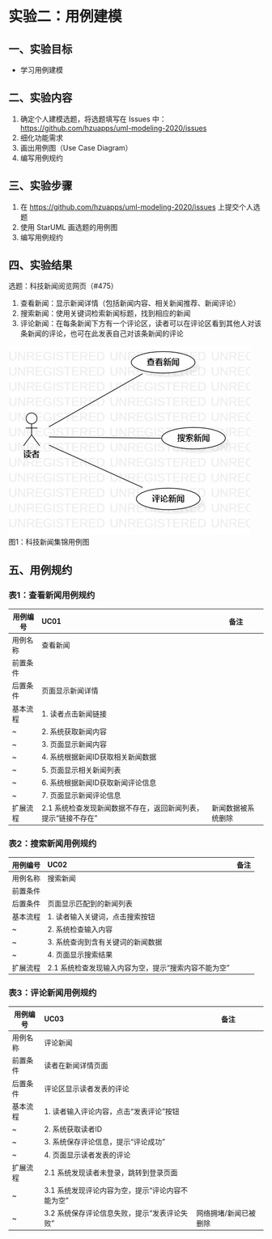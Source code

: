# 实验二：用例建模

## 一、实验目标
- 学习用例建模
## 二、实验内容
1. 确定个人建模选题，将选题填写在 Issues 中：
https://github.com/hzuapps/uml-modeling-2020/issues
2. 细化功能需求
3. 画出用例图（Use Case Diagram）
4. 编写用例规约
## 三、实验步骤
1. 在 https://github.com/hzuapps/uml-modeling-2020/issues 上提交个人选题
2. 使用 StarUML 画选题的用例图
3. 编写用例规约
## 四、实验结果
选题：科技新闻阅览网页（#475）
1. 查看新闻：显示新闻详情（包括新闻内容、相关新闻推荐、新闻评论）
2. 搜索新闻：使用关键词检索新闻标题，找到相应的新闻
3. 评论新闻：在每条新闻下方有一个评论区，读者可以在评论区看到其他人对该条新闻的评论，也可在此发表自己对该条新闻的评论

![用例图](./Lab2_UseCaseDiagram1.jpg)  
图1：科技新闻集锦用例图

## 五、用例规约
### 表1：查看新闻用例规约  

用例编号  | UC01 | 备注  
-|:-|-  
用例名称  | 查看新闻 |   
前置条件  |  |    
后置条件  | 页面显示新闻详情 |    
基本流程  | 1. 读者点击新闻链接 |   
~| 2. 系统获取新闻内容 | 
~| 3. 页面显示新闻内容 |
~| 4. 系统根据新闻ID获取相关新闻数据 |
~| 5. 页面显示相关新闻列表 |
~| 6. 系统根据新闻ID获取新闻评论信息 |
~| 7. 页面显示新闻评论信息 |
扩展流程  | 2.1 系统检查发现新闻数据不存在，返回新闻列表，提示“链接不存在” | 新闻数据被系统删除

### 表2：搜索新闻用例规约  

用例编号  | UC02 | 备注  
-|:-|-  
用例名称  | 搜索新闻 |   
前置条件  |  |    
后置条件  | 页面显示匹配到的新闻列表 |    
基本流程  | 1. 读者输入关键词，点击搜索按钮 |    
~| 2. 系统检查输入内容 |
~| 3. 系统查询到含有关键词的新闻数据 |   
~| 4. 页面显示搜索结果 |
扩展流程  | 2.1 系统检查发现输入内容为空，提示“搜索内容不能为空” |

### 表3：评论新闻用例规约  

用例编号  | UC03 | 备注  
-|:-|-  
用例名称  | 评论新闻 |   
前置条件  | 读者在新闻详情页面 |
后置条件  | 评论区显示读者发表的评论 |    
基本流程  | 1. 读者输入评论内容，点击“发表评论”按钮 |    
~| 2. 系统获取读者ID |
~| 3. 系统保存评论信息，提示“评论成功” |
~| 4. 页面显示读者发表的评论 |   
扩展流程  | 2.1 系统发现读者未登录，跳转到登录页面 |
~| 3.1 系统发现评论内容为空，提示“评论内容不能为空” |
~| 3.2 系统保存评论信息失败，提示“发表评论失败” | 网络拥堵/新闻已被删除